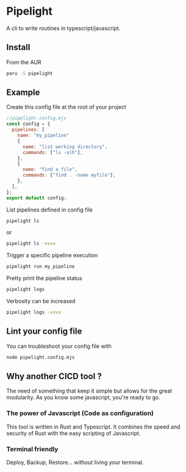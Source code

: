 # Pipelight

A cli to write routines in typescript/javascript.

## Install

From the AUR

```sh
paru -S pipelight
```

## Example

Create this config file at the root of your project

```mjs
//pipelight.config.mjs
const config = {
  pipelines: [
    name: "my_pipeline"
    {
      name: "list working directory",
      commands: ["ls -alh"],
    },
    {
      name: "find a file",
      commands: ["find . -name myfile"],
    },
  ],
};
export default config;
```

List pipelines defined in config file

```sh
pipelight ls
```

or

```sh
pipelight ls -vvvv
```

Trigger a specific pipeline execution

```sh
pipelight run my_pipeline
```

Pretty print the pipeline status

```sh
pipelight logs
```

Verbosity can be increased

```sh
pipelight logs -vvvv
```

## Lint your config file

You can troubleshoot your config file with

```sh
node pipelight.config.mjs
```

## Why another CICD tool ?

The need of something that keep it simple but allows for the great modularity.
As you know some javascript, you're ready to go.

### The power of Javascript (Code as configuration)

This tool is written in Rust and Typescript.
It combines the speed and security of Rust with the easy scripting of Javascript.

### Terminal friendly

Deploy, Backup, Restore... without living your terminal.

